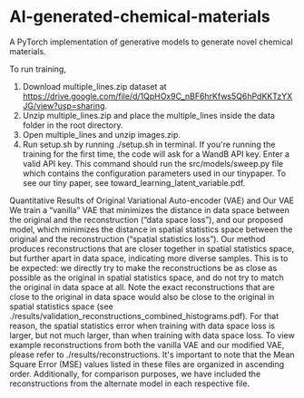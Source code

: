 # AI-generated-chemical-materials
A PyTorch implementation of generative models to generate novel chemical materials.

To run training,
1. Download multiple_lines.zip dataset at https://drive.google.com/file/d/1QpHOx9C_nBF6hrKfws5Q6hPdKKTzYXJG/view?usp=sharing.
2. Unzip multiple_lines.zip and place the multiple_lines inside the data folder in the root directory.
3. Open multiple_lines and unzip images.zip.
4. Run setup.sh by running ./setup.sh in terminal. If you're running the training for the first time, the code will
ask for a WandB API key. Enter a valid API key. This command should run the src/models/sweep.py file which contains the configuration parameters used in our tinypaper. To see our tiny paper, see toward_learning_latent_variable.pdf.

Quantitative Results of Original Variational Auto-encoder (VAE) and Our VAE
We train a “vanilla” VAE that minimizes the distance in data space between the original and the reconstruction (“data space loss”), and our proposed model, which minimizes the distance in spatial statistics space between the original and the reconstruction (“spatial statistics loss”). Our method produces reconstructions that are closer together in spatial statistics space, but further apart in data space, indicating more diverse samples. This is to be expected: we directly try to make the reconstructions be as close as possible as the original in spatial statistics space, and do not try to match the original in data space at all. Note the exact reconstructions that are close to the original in data space would also be close to the original in spatial statistics space (see ./results/validation_reconstructions_combined_histograms.pdf). For that reason, the spatial statistics error when training with data space loss is larger, but not much larger, than when training with data space loss.
To view example reconstructions from both the vanilla VAE and our modified VAE, please refer to ./results/reconstructions. It's important to note that the Mean Square Error (MSE) values listed in these files are organized in ascending order. Additionally, for comparison purposes, we have included the reconstructions from the alternate model in each respective file.